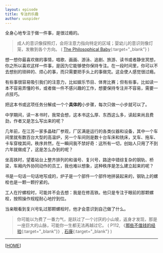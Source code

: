 ```yaml
---
layout: episode
title: 专注的乐趣
author: uuspider
---
```

全身心地专注于做一件事，是很过瘾的。

>成人的意识像探照灯，会将注意力指向特定的区域；婴幼儿的意识则像灯笼，发散到各个方向。 ( [The Philosophical Baby][ref01]{:target="_blank"} )

想一想你最喜欢做的事情，唱歌、画画、游泳、追剧、旅游、读书或者静坐冥想，你之所以喜欢这样一件事，是因为它能够使你保持专注。在一段时间里，你可以不去想别的琐碎的、烦心的事，而只需要把手头上的事做完。这会使人感觉很过瘾。

有些事很容易吸引我们的注意力，比如娱乐节目、体育比赛；但有些事，比如读一本不容易弄懂的书，或者做一件不感兴趣的工作，想要保持专注并不容易，需要一点技巧。

把这本书或这项任务分解成一个个**具体的**小步骤，每次只做一小步就可以了。

中学期间，读一本书时，我常会想，这本书这么厚、东西这么多，读起来尚且费劲，作者又是怎么写出来的呢？

几年前，在江苏一家多晶硅厂参观，厂区满是运行的各类仪器和设备，其中一个车间里就有数百台大型的高温炉，另一个车间则是数十台车床和铣床，叉车、拖车、卡车穿梭其间，秩序井然，在一瞬间我不禁好奇：这所有一切，创始人只用了不到六年就做成了，这是怎么办到的呢？

坐高铁时，望着站台上整齐排列的和谐号、复兴号，路途中错综复杂的钢轨、桥梁，车厢内外协同动作的员工，我也难以想象，这种秩序是怎么建立起来的呢？

书是一句话一句话地写成的，炉子是一个部件一个部件地拼装起来的，钢轨上的螺栓也是一颗一颗拧紧的。

工人在拧螺栓时，可能并不会去想：我是在修高铁。他只是专注于眼前的那颗螺栓，按照操作规程耐心地拧到位。

当亲眼看到复兴号轧过那颗螺栓时，他才会意识到自己做了什么。

>你可能以为费了一番力气，是跃过了一个讨厌的小山坡，返身才发现，那是一座巨大的山脉，可能你一生都无法再越过它。 ( P112, 《[那些不值钱的经验][ref02]{:target="_blank"}》, [石康][ref03]{:target="_blank"} )

***

[[HOME][episode]]

[episode]:http://about.uuspider.com/2019/06/02/episodeindex.html
[ref01]:https://book.douban.com/subject/5931067/
[ref02]:https://book.douban.com/subject/2075391/
[ref03]:http://blog.sina.com.cn/shikang
